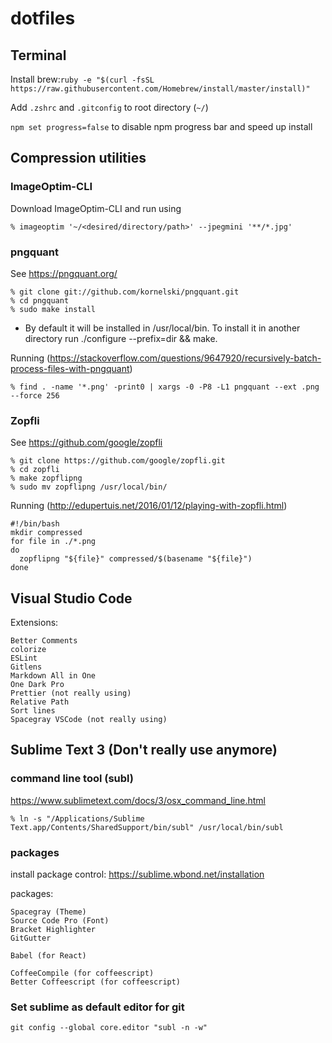 dotfiles
========

## Terminal
Install brew:`ruby -e "$(curl -fsSL https://raw.githubusercontent.com/Homebrew/install/master/install)"`

Add `.zshrc` and `.gitconfig` to root directory (`~/`)
<!-- NOTE: you can add .bash_profile as well but OSX now uses zsh -->

`npm set progress=false` to disable npm progress bar and speed up install

## Compression utilities

### ImageOptim-CLI

Download ImageOptim-CLI and run using
```
% imageoptim '~/<desired/directory/path>' --jpegmini '**/*.jpg'
```

### pngquant
See https://pngquant.org/
```
% git clone git://github.com/kornelski/pngquant.git
% cd pngquant
% sudo make install
```
* By default it will be installed in /usr/local/bin. To install it in another directory run ./configure --prefix=dir && make.

Running (https://stackoverflow.com/questions/9647920/recursively-batch-process-files-with-pngquant)
```
% find . -name '*.png' -print0 | xargs -0 -P8 -L1 pngquant --ext .png --force 256
```

### Zopfli
See https://github.com/google/zopfli
```
% git clone https://github.com/google/zopfli.git
% cd zopfli
% make zopflipng
% sudo mv zopflipng /usr/local/bin/
```

Running (http://edupertuis.net/2016/01/12/playing-with-zopfli.html)
```
#!/bin/bash
mkdir compressed
for file in ./*.png
do
  zopflipng "${file}" compressed/$(basename "${file}")
done
```


## Visual Studio Code
Extensions:
```
Better Comments
colorize
ESLint
Gitlens
Markdown All in One
One Dark Pro
Prettier (not really using)
Relative Path
Sort lines
Spacegray VSCode (not really using)
```

## Sublime Text 3 (Don't really use anymore)

### command line tool (subl)
https://www.sublimetext.com/docs/3/osx_command_line.html
```
% ln -s "/Applications/Sublime Text.app/Contents/SharedSupport/bin/subl" /usr/local/bin/subl
```

### packages
install package control:
https://sublime.wbond.net/installation

packages:
```
Spacegray (Theme)
Source Code Pro (Font)
Bracket Highlighter
GitGutter

Babel (for React)

CoffeeCompile (for coffeescript)
Better Coffeescript (for coffeescript)
```

### Set sublime as default editor for git
`git config --global core.editor "subl -n -w"`
